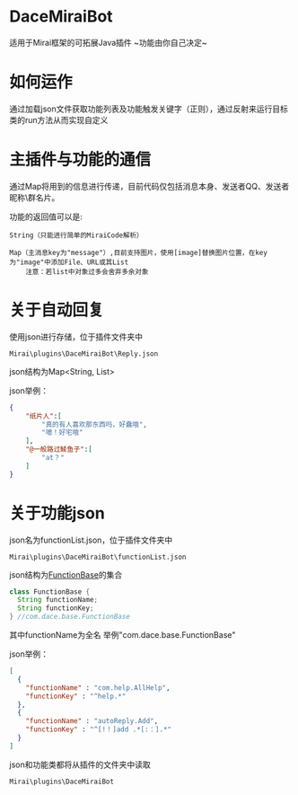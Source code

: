 # DaceMiraiBot
适用于Mirai框架的可拓展Java插件 \~功能由你自己决定\~

# 如何运作
通过加载json文件获取功能列表及功能触发关键字（正则），通过反射来运行目标类的run方法从而实现自定义

# 主插件与功能的通信
通过Map将用到的信息进行传递，目前代码仅包括消息本身、发送者QQ、发送者昵称\群名片。

功能的返回值可以是:

    String（只能进行简单的MiraiCode解析）
    
    Map（主消息key为"message"）,目前支持图片，使用[image]替换图片位置，在key为"image"中添加File、URL或其List
        注意：若list中对象过多会舍弃多余对象
        
# 关于自动回复
使用json进行存储，位于插件文件夹中

    Mirai\plugins\DaceMiraiBot\Reply.json
    
json结构为Map<String, List<String>>

json举例：
```json
{
    "纸片人":[
        "真的有人喜欢那东西吗，好蠢哦",
        "噫！好宅哦"
    ],
    "@一般路过鲮鱼子":[
        "at？"
    ]
}
```

# 关于功能json
json名为functionList.json，位于插件文件夹中

    Mirai\plugins\DaceMiraiBot\functionList.json

json结构为[FunctionBase](https://github.com/Grand-cocoa/DaceMiraiBot/blob/master/src/main/java/com/dace/base/FunctionBase.java "com.dace.base.FunctionBase")的集合


```Java
class FunctionBase { 
  String functionName; 
  String functionKey;
} //com.dace.base.FunctionBase
```

其中functionName为全名  举例"com.dace.base.FunctionBase"

json举例：
```json
[
  {
    "functionName" : "com.help.AllHelp",
    "functionKey" : "^help.*"
  }, 
  {
    "functionName" : "autoReply.Add", 
    "functionKey" : "^[!！]add .*[:：].*"
  }
]
```


json和功能类都将从插件的文件夹中读取
    
    Mirai\plugins\DaceMiraiBot


